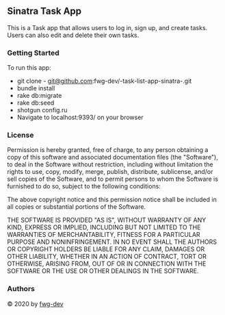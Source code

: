## Sinatra Task App 
This is a Task app that allows users to log in, sign up, and create tasks. Users can also edit and delete their own tasks.

### Getting Started 

To run this app:
* git clone - git@github.com:fwg-dev/-task-list-app-sinatra-.git
* bundle install
* rake db:migrate
* rake db:seed
* shotgun config.ru
* Navigate to localhost:9393/ on your browser

### License

Permission is hereby granted, free of charge, to any person obtaining a copy of this software and associated documentation files (the "Software"), to deal in the Software without restriction, including without limitation the rights to use, copy, modify, merge, publish, distribute, sublicense, and/or sell copies of the Software, and to permit persons to whom the Software is furnished to do so, subject to the following conditions:

The above copyright notice and this permission notice shall be included in all copies or substantial portions of the Software.

THE SOFTWARE IS PROVIDED "AS IS", WITHOUT WARRANTY OF ANY KIND, EXPRESS OR IMPLIED, INCLUDING BUT NOT LIMITED TO THE WARRANTIES OF MERCHANTABILITY, FITNESS FOR A PARTICULAR PURPOSE AND NONINFRINGEMENT. IN NO EVENT SHALL THE AUTHORS OR COPYRIGHT HOLDERS BE LIABLE FOR ANY CLAIM, DAMAGES OR OTHER LIABILITY, WHETHER IN AN ACTION OF CONTRACT, TORT OR OTHERWISE, ARISING FROM, OUT OF OR IN CONNECTION WITH THE SOFTWARE OR THE USE OR OTHER DEALINGS IN THE SOFTWARE.

### Authors 

&copy; 2020 by [fwg-dev](https://github.com/fwg-dev)